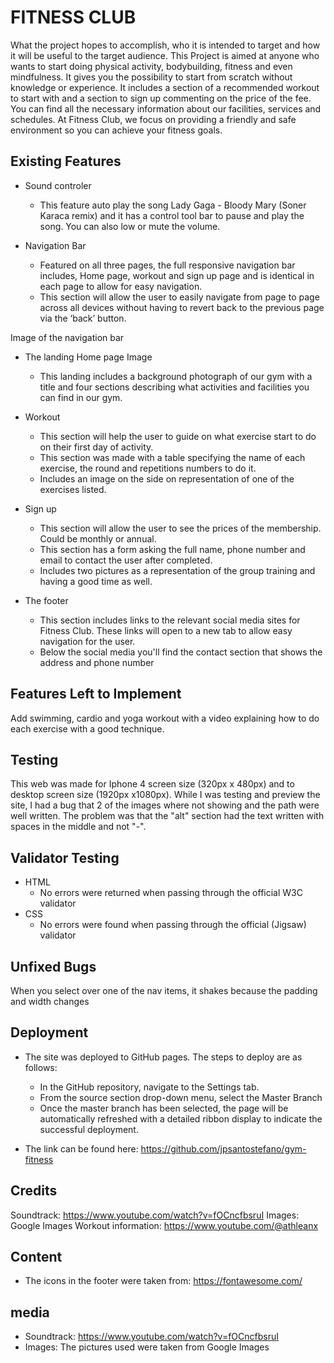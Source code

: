 # FITNESS CLUB

What the project hopes to accomplish, who it is intended to target and how it will be useful to the target audience.
This Project is aimed at anyone who wants to start doing physical activity, bodybuilding, fitness and even mindfulness. It gives you the possibility to start from scratch without knowledge or experience. It includes a section of a recommended workout to start with and a section to sign up commenting on the price of the fee.
You can find all the necessary information about our facilities, services and schedules. At Fitness Club, we focus on providing a friendly and safe environment so you can achieve your fitness goals.

## Existing Features
- Sound controler
    - This feature auto play the song Lady Gaga - Bloody Mary (Soner Karaca remix) and it has a control tool bar to pause and play the song. You can also low or mute the volume.

- Navigation Bar
    - Featured on all three pages, the full responsive navigation bar includes, Home page, workout and sign up page and is identical in each page to allow for easy navigation.
    - This section will allow the user to easily navigate from page to page across all devices without having to revert back to the previous page via the ‘back’ button.

Image of the navigation bar

- The landing Home page Image
    - This landing includes a background photograph of our gym with a title and four sections describing what activities and facilities you can find in our gym.

- Workout
    - This section will help the user to guide on what exercise start to do on their first day of activity.
    - This section was made with a table specifying  the name of each exercise, the round and repetitions numbers to do it.
    - Includes an image on the side on representation of one of the exercises listed. 

- Sign up
    - This section will allow the user to see the prices of the membership. Could be monthly or annual.
    - This section has a form asking the full name, phone number and email to contact the user after completed.
    - Includes two pictures as a representation of the group training and having a good time as well.

- The footer
    - This section includes links to the relevant social media sites for Fitness Club. These links will open to a new tab to allow easy navigation for the user.
    - Below the social media you'll find the contact section that shows the address and phone number

## Features Left to Implement
Add swimming, cardio and yoga workout with a video explaining how to do each exercise with a good technique.

## Testing
This web was made for Iphone 4 screen size (320px x 480px) and to desktop screen size (1920px x1080px).
While I was testing and preview the site, I had a bug that 2 of the images where not showing and the path were well written. The problem was that the "alt" section had the text written with spaces in the middle and not "-".

## Validator Testing
- HTML
    - No errors were returned when passing through the official W3C validator
- CSS
    - No errors were found when passing through the official (Jigsaw) validator

## Unfixed Bugs
When you select over one of the nav items, it shakes because the padding and width changes

## Deployment
- The site was deployed to GitHub pages. The steps to deploy are as follows:
    - In the GitHub repository, navigate to the Settings tab.
    - From the source section drop-down menu, select the Master Branch
    - Once the master branch has been selected, the page will be automatically refreshed with a detailed ribbon display to indicate the successful deployment.

- The link can be found here:
https://github.com/jpsantostefano/gym-fitness

## Credits
Soundtrack: https://www.youtube.com/watch?v=fOCncfbsruI
Images: Google Images
Workout information: https://www.youtube.com/@athleanx

## Content
- The icons in the footer were taken from: https://fontawesome.com/

## media
- Soundtrack: https://www.youtube.com/watch?v=fOCncfbsruI
- Images: The pictures used were taken from Google Images
